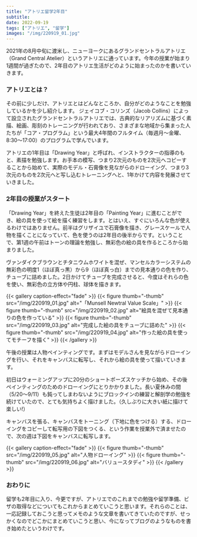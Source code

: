```yaml
---
title: "アトリエ留学2年目"
subtitle: 
date: 2022-09-19
tags: ["アトリエ", "留学"]
images: "/img/220919_01.jpg"
---
```

2021年の8月中旬に渡米し、ニューヨークにあるグランドセントラルアトリエ（Grand Central Atelier）というアトリエに通っています。今年の授業が始まり1週間が過ぎたので、2年目のアトリエ生活がどのように始まったのかを書いていきます。  

### アトリエとは？
その前に少しだけ、アトリエとはどんなところか、自分がどのようなことを勉強しているかを少し紹介します。
ジェイコブ・コリンズ（Jacob Collins）によって設立されたグランドセントラルアトリエでは、古典的なリアリズムに基づく素描、絵画、彫刻のトレーニングが行われており、さまざまな地域から集まった人たちが「コア・プログラム」という最大4年間のフルタイム（毎週月〜金曜、8:30～17:00）のプログラムで学んでいます。

アトリエの1年目は「Drawing Year」と呼ばれ、インストラクターの指導のもと、素描を勉強します。お手本の模写、つまり2次元のものを2次元へコピーすることから始めて、実際のモデル・石膏像を見ながらのドローイング、つまり3次元のものを2次元へと写し込むトレーニングへと、1年かけて内容を発展させていきました。

### 2年目の授業がスタート
「Drawing Year」を終えた生徒は2年目の「Painting Year」に進むことができ、絵の具を使って絵を描く練習をします。とはいえ、すぐにいろんな色が使えるわけではありません。前半はグリザイユで石膏像を描き、グレースケールで人物を描くことになっていて、色を使うのは2年目の後半からです。ということで、第1週の午前はトーンの理論を勉強し、無彩色の絵の具を作るところから始まりました。   

ヴァンダイクブラウンとチタニウムホワイトを混ぜ、マンセルカラーシステムの無彩色の明度1（ほぼ真っ黒）から9（ほぼ真っ白）までの見本通りの色を作り、チューブに詰めました。2日かけてチューブを完成させると、今度はそれらの色を使い、無彩色の立方体や円柱、球体を描きます。  

{{< gallery caption-effect="fade" >}}
  {{< figure thumb="-thumb" src="/img/220919_01.jpg" alt="「Munsell Newtral Value Scale」" >}}
  {{< figure thumb="-thumb" src="/img/220919_02.jpg" alt="絵具を混ぜて見本通りの色を作っている" >}}
  {{< figure thumb="-thumb" src="/img/220919_03.jpg" alt="完成した絵の具をチューブに詰めた" >}}
  {{< figure thumb="-thumb" src="/img/220919_04.jpg" alt="作った絵の具を使ってモチーフを描く" >}}
{{< /gallery >}}

午後の授業は人物ペインティングです。まずはモデルさんを見ながらドローイングを行い、それをキャンバスに転写し、それから絵の具を使って描いていきます。  

初日はウォーミングアップに20分のショートポーズスケッチから始め、その後ペインティングのためのドローイングにとりかかりました。長い夏休みの間（5/20〜9/11）も鈍ってしまわないようにブロックインの練習と解剖学の勉強を続けていたので、とても気持ちよく描けました。（久しぶりに大きい紙に描けて楽しい!）  

キャンバスを張る、キャンバスをトーニング（下地に色をつける）する、ドローイングをコピーして転写用の下図をつくる、という作業を授業外で済ませたので、次の週は下図をキャンバスに転写します。

{{< gallery caption-effect="fade" >}}
  {{< figure thumb="-thumb" src="/img/220919_05.jpg" alt="人物ドローイング" >}}
  {{< figure thumb="-thumb" src="/img/220919_06.jpg" alt="バリュースタディ" >}}
{{< /gallery >}}

### おわりに
留学も2年目に入り、今更ですが、アトリエでのこれまでの勉強や留学準備、ビザの取得などについてもこれからまとめていこうと思います。それらのことは、一応記録しておこうと思ってメモのような文章を書いてきていたのですが、せっかくなのでどこかにまとめていこうと思い、今になってブログのようなものを書き始めたというわけです。